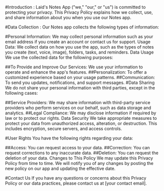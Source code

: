 #Introduction :
Laid's Notes App ("we," "our," or "us") is committed to protecting your privacy. This Privacy Policy explains how we collect, use, and share information about you when you use our Notes app.

#Data Collection :
Our Notes app collects the following types of information:

#Personal Information: We may collect personal information such as your email address if you create an account or contact us for support.
Usage Data: We collect data on how you use the app, such as the types of notes you create (text, voice, image), folders, tasks, and reminders.
Data Usage
We use the collected data for the following purposes:

##To Provide and Improve Our Services: We use your information to operate and enhance the app's features.
##Personalization: To offer a customized experience based on your usage patterns.
##Communication: To send you updates, notifications, and support messages.
#Data Sharing
We do not share your personal information with third parties, except in the following cases:

##Service Providers: We may share information with third-party service providers who perform services on our behalf, such as data storage and analytics.
##Legal Compliance: We may disclose information if required by law or to protect our rights.
Data Security
We take appropriate measures to protect your data from unauthorized access, alteration, or destruction. This includes encryption, secure servers, and access controls.

#User Rights
You have the following rights regarding your data:

##Access: You can request access to your data.
##Correction: You can request corrections to any inaccurate data.
##Deletion: You can request the deletion of your data.
Changes to This Policy
We may update this Privacy Policy from time to time. We will notify you of any changes by posting the new policy on our app and updating the effective date.

#Contact Us
If you have any questions or concerns about this Privacy Policy or our data practices, please contact us at [your contact email].
